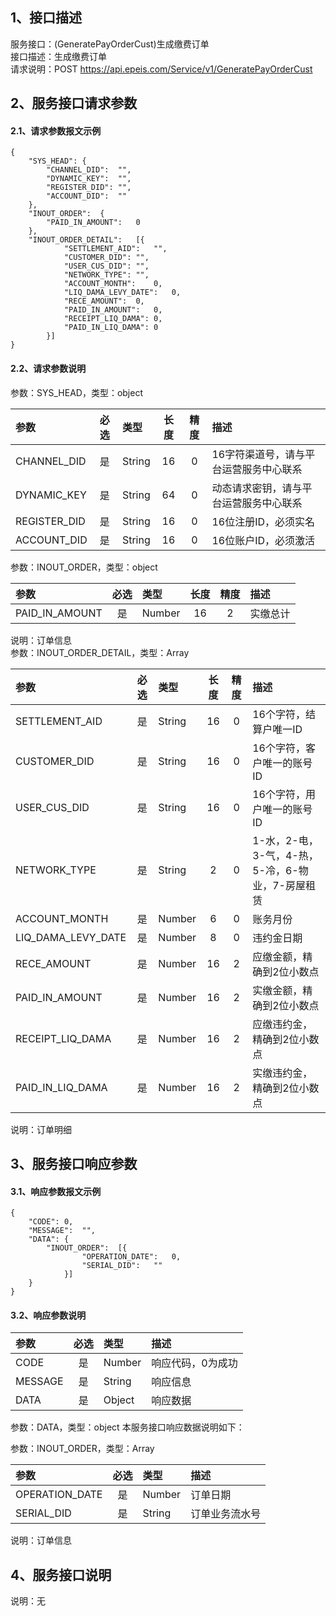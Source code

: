 ## 1、接口描述  
服务接口：(GeneratePayOrderCust)生成缴费订单  
接口描述：生成缴费订单  
请求说明：POST https://api.epeis.com/Service/v1/GeneratePayOrderCust  
  
## 2、服务接口请求参数  
#### 2.1、请求参数报文示例  
~~~  
{
	"SYS_HEAD":	{
		"CHANNEL_DID":	"",
		"DYNAMIC_KEY":	"",
		"REGISTER_DID":	"",
		"ACCOUNT_DID":	""
	},
	"INOUT_ORDER":	{
		"PAID_IN_AMOUNT":	0
	},
	"INOUT_ORDER_DETAIL":	[{
			"SETTLEMENT_AID":	"",
			"CUSTOMER_DID":	"",
			"USER_CUS_DID":	"",
			"NETWORK_TYPE":	"",
			"ACCOUNT_MONTH":	0,
			"LIQ_DAMA_LEVY_DATE":	0,
			"RECE_AMOUNT":	0,
			"PAID_IN_AMOUNT":	0,
			"RECEIPT_LIQ_DAMA":	0,
			"PAID_IN_LIQ_DAMA":	0
		}]
}  
~~~  
#### 2.2、请求参数说明  
参数：SYS_HEAD，类型：object  
  
| 参数 | 必选 | 类型 | 长度 | 精度 | 描述 |  
| :----------------- | :----: | :-------- | :----: | :----: | :---------------- |  
| CHANNEL_DID | 是 | String | 16 | 0 | 16字符渠道号，请与平台运营服务中心联系 |  
| DYNAMIC_KEY | 是 | String | 64 | 0 | 动态请求密钥，请与平台运营服务中心联系 |  
| REGISTER_DID      |  是  | String   | 16 | 0 | 16位注册ID，必须实名 |  
| ACCOUNT_DID       |  是  | String   | 16 | 0 | 16位账户ID，必须激活 |  
  
参数：INOUT_ORDER，类型：object  
  
| 参数              | 必选 | 类型     | 长度 | 精度 | 描述             |  
| :----------------- | :----: | :-------- | :----: | :----: | :---------------- |  
| PAID_IN_AMOUNT |  是  | Number   | 16 | 2 | 实缴总计 |  
  
说明：订单信息  
参数：INOUT_ORDER_DETAIL，类型：Array  
  
| 参数              | 必选 | 类型     | 长度 | 精度 | 描述             |  
| :----------------- | :----: | :-------- | :----: | :----: | :---------------- |  
| SETTLEMENT_AID |  是  | String   | 16 | 0 | 16个字符，结算户唯一ID |  
| CUSTOMER_DID |  是  | String   | 16 | 0 | 16个字符，客户唯一的账号ID |  
| USER_CUS_DID |  是  | String   | 16 | 0 | 16个字符，用户唯一的账号ID |  
| NETWORK_TYPE |  是  | String   | 2 | 0 | 1-水，2-电，3-气，4-热，5-冷，6-物业，7-房屋租赁 |  
| ACCOUNT_MONTH |  是  | Number   | 6 | 0 | 账务月份 |  
| LIQ_DAMA_LEVY_DATE |  是  | Number   | 8 | 0 | 违约金日期 |  
| RECE_AMOUNT |  是  | Number   | 16 | 2 | 应缴金额，精确到2位小数点 |  
| PAID_IN_AMOUNT |  是  | Number   | 16 | 2 | 实缴金额，精确到2位小数点 |  
| RECEIPT_LIQ_DAMA |  是  | Number   | 16 | 2 | 应缴违约金，精确到2位小数点 |  
| PAID_IN_LIQ_DAMA |  是  | Number   | 16 | 2 | 实缴违约金，精确到2位小数点 |  
  
说明：订单明细  
  
## 3、服务接口响应参数  
#### 3.1、响应参数报文示例  
~~~  
{
	"CODE":	0,
	"MESSAGE":	"",
	"DATA":	{
		"INOUT_ORDER":	[{
				"OPERATION_DATE":	0,
				"SERIAL_DID":	""
			}]
	}
}  
~~~  
#### 3.2、响应参数说明  
  
| 参数              | 必选 | 类型     | 描述             |  
| :----------------- | :----: | :-------- | :---------------- |  
| CODE | 是 | Number | 响应代码，0为成功 |  
| MESSAGE | 是 | String | 响应信息 |  
| DATA | 是 | Object | 响应数据 |  
  
参数：DATA，类型：object 本服务接口响应数据说明如下：  
  
参数：INOUT_ORDER，类型：Array  
  

| 参数              | 必选 | 类型     | 描述             |  
| :----------------- | :----: | :-------- | :---------------- |  
| OPERATION_DATE |  是  | Number   | 订单日期 |  
| SERIAL_DID |  是  | String   | 订单业务流水号 |  
  
说明：订单信息  
## 4、服务接口说明  
说明：无  
